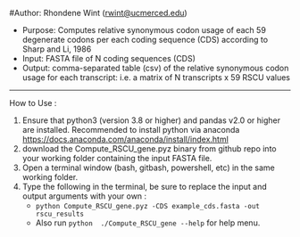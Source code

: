 #Author: Rhondene Wint (rwint@ucmerced.edu)

- Purpose: Computes relative synonymous codon usage of each 59 degenerate codons per each coding sequence (CDS)
            according to Sharp and Li, 1986
- Input:  FASTA file of N coding sequences (CDS)
- Output: comma-separated table (csv) of the relative synonymous codon usage for each transcript: i.e. a matrix of N transcripts x 59 RSCU values
******************************************************************************************************
How to Use :
1. Ensure that python3 (version 3.8 or higher) and pandas v2.0 or higher are installed. 
	Recommended to install python via anaconda https://docs.anaconda.com/anaconda/install/index.html
2. download the Compute_RSCU_gene.pyz binary from github repo into your working folder containing the input FASTA file.
3. Open a terminal window (bash, gitbash, powershell, etc) in the same working folder.
4. Type the following in the terminal, be sure to replace the input and output arguments with your own :
   - `python Compute_RSCU_gene.pyz -CDS example_cds.fasta -out rscu_results `
   - Also run `python  ./Compute_RSCU_gene --help`  for help menu.
